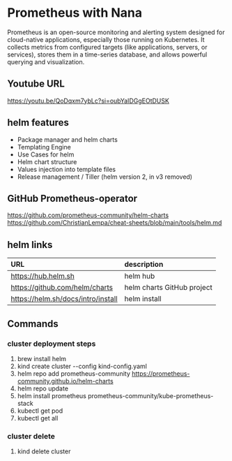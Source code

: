 # Prometheus with Nana

Prometheus is an open-source monitoring and alerting system designed for cloud-native applications, especially those running on Kubernetes.
It collects metrics from configured targets (like applications, servers, or services), stores them in a time-series database, and allows powerful querying and visualization.

## Youtube URL
https://youtu.be/QoDqxm7ybLc?si=oubYaIDGgEOtDUSK


## helm features
* Package manager and helm charts
* Templating Engine
* Use Cases for helm
* Helm chart structure
* Values injection into template files
* Release management / Tiller (helm version 2, in v3 removed)


## GitHub Prometheus-operator
https://github.com/prometheus-community/helm-charts
https://github.com/ChristianLempa/cheat-sheets/blob/main/tools/helm.md


## helm links
| URL                                | description                |
| :--------------------------------- | :------------------------- |
| https://hub.helm.sh                | helm hub                   |
| https://github.com/helm/charts     | helm charts GitHub project |
| https://helm.sh/docs/intro/install | helm install               |




## Commands

### cluster deployment steps
1. brew install helm
2. kind create cluster --config kind-config.yaml
3. helm repo add prometheus-community https://prometheus-community.github.io/helm-charts
4. helm repo update
5. helm install prometheus prometheus-community/kube-prometheus-stack
6. kubectl get pod
7. kubectl get all


### cluster delete
1. kind delete cluster

